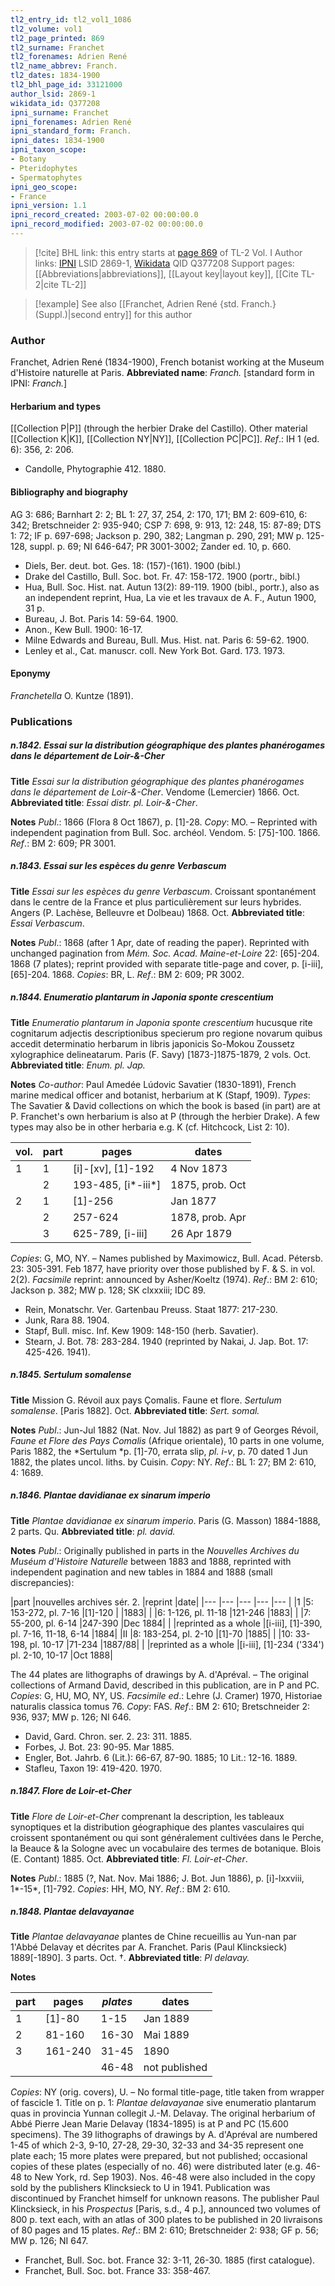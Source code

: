 ```yaml
---
tl2_entry_id: tl2_vol1_1086
tl2_volume: vol1
tl2_page_printed: 869
tl2_surname: Franchet
tl2_forenames: Adrien René
tl2_name_abbrev: Franch.
tl2_dates: 1834-1900
tl2_bhl_page_id: 33121000
author_lsid: 2869-1
wikidata_id: Q377208
ipni_surname: Franchet
ipni_forenames: Adrien René
ipni_standard_form: Franch.
ipni_dates: 1834-1900
ipni_taxon_scope: 
- Botany
- Pteridophytes
- Spermatophytes
ipni_geo_scope: 
- France
ipni_version: 1.1
ipni_record_created: 2003-07-02 00:00:00.0
ipni_record_modified: 2003-07-02 00:00:00.0
---
```


> [!cite] BHL link: this entry starts at [page 869](https://www.biodiversitylibrary.org/page/33121000) of TL-2 Vol. I
> Author links: [IPNI](https://www.ipni.org/a/2869-1) LSID 2869-1, [Wikidata](https://www.wikidata.org/wiki/Q377208) QID Q377208
> Support pages: [[Abbreviations|abbreviations]], [[Layout key|layout key]], [[Cite TL-2|cite TL-2]]

> [!example] See also [[Franchet, Adrien René {std. Franch.} (Suppl.)|second entry]] for this author

### Author

Franchet, Adrien René (1834-1900), French botanist working at the Museum d'Histoire naturelle at Paris. 
**Abbreviated name**: *Franch.* \[standard form in IPNI: *Franch.*\]

#### Herbarium and types

[[Collection P|P]] (through the herbier Drake del Castillo). Other material [[Collection K|K]], [[Collection NY|NY]], [[Collection PC|PC]].
*Ref*.: IH 1 (ed. 6): 356, 2: 206.
- Candolle, Phytographie 412. 1880.

#### Bibliography and biography

AG 3: 686; Barnhart 2: 2; BL 1: 27, 37, 254, 2: 170, 171; BM 2: 609-610, 6: 342; Bretschneider 2: 935-940; CSP 7: 698, 9: 913, 12: 248, 15: 87-89; DTS 1: 72; IF p. 697-698; Jackson p. 290, 382; Langman p. 290, 291; MW p. 125-128, suppl. p. 69; NI 646-647; PR 3001-3002; Zander ed. 10, p. 660.
- Diels, Ber. deut. bot. Ges. 18: (157)-(161). 1900 (bibl.)
- Drake del Castillo, Bull. Soc. bot. Fr. 47: 158-172. 1900 (portr., bibl.)
- Hua, Bull. Soc. Hist. nat. Autun 13(2): 89-119. 1900 (bibl., portr.), also as an independent reprint, Hua, La vie et les travaux de A. F., Autun 1900, 31 p.
- Bureau, J. Bot. Paris 14: 59-64. 1900.
- Anon., Kew Bull. 1900: 16-17.
- Milne Edwards and Bureau, Bull. Mus. Hist. nat. Paris 6: 59-62. 1900.
- Lenley et al., Cat. manuscr. coll. New York Bot. Gard. 173. 1973.

#### Eponymy

*Franchetella* O. Kuntze (1891).

### Publications

##### n.1842. Essai sur la distribution géographique des plantes phanérogames dans le département de Loir-&-Cher

**Title**
*Essai sur la distribution géographique des plantes phanérogames dans le département de Loir-&-Cher*. Vendome (Lemercier) 1866. Oct.
**Abbreviated title**: *Essai distr. pl. Loir-&-Cher*.

**Notes**
*Publ*.: 1866 (Flora 8 Oct 1867), p. \[1\]-28. *Copy*: MO. – Reprinted with independent pagination from Bull. Soc. archéol. Vendom. 5: \[75\]-100. 1866.
*Ref*.: BM 2: 609; PR 3001.

##### n.1843. Essai sur les espèces du genre Verbascum

**Title**
*Essai sur les espèces du genre Verbascum*. Croissant spontanément dans le centre de la France et plus particulièrement sur leurs hybrides. Angers (P. Lachèse, Belleuvre et Dolbeau) 1868. Oct.
**Abbreviated title**: *Essai Verbascum*.

**Notes**
*Publ*.: 1868 (after 1 Apr, date of reading the paper). Reprinted with unchanged pagination from *Mém. Soc. Acad. Maine-et-Loire* 22: \[65\]-204. 1868 (7 plates); reprint provided with separate title-page and cover, p. \[i-iii\], \[65\]-204. 1868. *Copies*: BR, L.
*Ref*.: BM 2: 609; PR 3002.

##### n.1844. Enumeratio plantarum in Japonia sponte crescentium

**Title**
*Enumeratio plantarum in Japonia sponte crescentium* hucusque rite cognitarum adjectis descriptionibus specierum pro regione novarum quibus accedit determinatio herbarum in libris japonicis So-Mokou Zoussetz xylographice delineatarum. Paris (F. Savy) \[1873-\]1875-1879, 2 vols. Oct.
**Abbreviated title**: *Enum. pl. Jap.*

**Notes**
*Co-author*: Paul Amedée Lúdovic Savatier (1830-1891), French marine medical officer and botanist, herbarium at K (Stapf, 1909).
*Types*: The Savatier & David collections on which the book is based (in part) are at P. Franchet's own herbarium is also at P (through the herbier Drake). A few types may also be in other herbaria e.g. K (cf. Hitchcock, List 2: 10).

|vol.	|part	|pages	|dates|
|---	|---	|---	|---	|
|1	|1	|\[i\]-\[xv\], \[1\]-192	|4 Nov 1873|
|	|2	|193-485, \[i\*-iii\*\]	|1875, prob. Oct|
|2	|1	|\[1\]-256	|Jan 1877|
|	|2	|257-624	|1878, prob. Apr|
|	|3	|625-789, \[i-iii\]	|26 Apr 1879|

*Copies*: G, MO, NY. – Names published by Maximowicz, Bull. Acad. Pétersb. 23: 305-391. Feb 1877, have priority over those published by F. & S. in vol. 2(2).
*Facsimile* reprint: announced by Asher/Koeltz (1974).
*Ref*.: BM 2: 610; Jackson p. 382; MW p. 128; SK clxxxiii; IDC 89.
- Rein, Monatschr. Ver. Gartenbau Preuss. Staat 1877: 217-230.
- Junk, Rara 88. 1904.
- Stapf, Bull. misc. Inf. Kew 1909: 148-150 (herb. Savatier).
- Stearn, J. Bot. 78: 283-284. 1940 (reprinted by Nakai, J. Jap. Bot. 17: 425-426. 1941).

##### n.1845. Sertulum somalense

**Title**
Mission G. Révoil aux pays Çomalis. Faune et flore. *Sertulum somalense*. \[Paris 1882\]. Oct.
**Abbreviated title**: *Sert. somal.*

**Notes**
*Publ*.: Jun-Jul 1882 (Nat. Nov. Jul 1882) as part 9 of Georges Révoil, *Faune et Flore des Pays Comalis* (Afrique orientale), 10 parts in one volume, Paris 1882, the *Sertulum *p. \[1\]-70, errata slip, *pl. i-v*, p. 70 dated 1 Jun 1882, the plates uncol. liths. by Cuisin.
*Copy*: NY.
*Ref*.: BL 1: 27; BM 2: 610, 4: 1689.

##### n.1846. Plantae davidianae ex sinarum imperio

**Title**
*Plantae davidianae ex sinarum imperio*. Paris (G. Masson) 1884-1888, 2 parts. Qu.
**Abbreviated title**: *pl. david.*

**Notes**
*Publ*.: Originally published in parts in the *Nouvelles Archives du Muséum d'Histoire Naturelle* between 1883 and 1888, reprinted with independent pagination and new tables in 1884 and 1888 (small discrepancies):

|part	|nouvelles archives sér. 2.	|reprint	|date|
|---	|---	|---	|---	|---	|
|1	|5: 153-272, pl. 7-16	|\[1\]-120	|	|1883|
|	|6: 1-126, pl. 11-18	|121-246	|1883|
|	|7: 55-200, pl. 6-14	|247-390	|Dec 1884|
|	|reprinted as a whole	|\[i-iii\], \[1\]-390,<br/>pl. 7-16, 11-18, 6-14	|1884|
|II	|8: 183-254, pl. 2-10	|\[1\]-70	|1885|
|	|10: 33-198, pl. 10-17	|71-234	|1887/88|
|	|reprinted as a whole	|\[i-iii\], \[1\]-234 ('334')<br/>pl. 2-10, 10-17	|Oct 1888|

The 44 plates are lithographs of drawings by A. d'Apréval. – The original collections of Armand David, described in this publication, are in P and PC. *Copies*: G, HU, MO, NY, US.
*Facsimile ed*.: Lehre (J. Cramer) 1970, Historiae naturalis classica tomus 76. *Copy*: FAS.
*Ref*.: BM 2: 610; Bretschneider 2: 936, 937; MW p. 126; NI 646.
- David, Gard. Chron. ser. 2. 23: 311. 1885.
- Forbes, J. Bot. 23: 90-95. Mar 1885.
- Engler, Bot. Jahrb. 6 (Lit.): 66-67, 87-90. 1885; 10 Lit.: 12-16. 1889.
- Stafleu, Taxon 19: 419-420. 1970.

##### n.1847. Flore de Loir-et-Cher

**Title**
*Flore de Loir-et-Cher* comprenant la description, les tableaux synoptiques et la distribution géographique des plantes vasculaires qui croissent spontanément ou qui sont généralement cultivées dans le Perche, la Beauce & la Sologne avec un vocabulaire des termes de botanique. Blois (E. Contant) 1885. Oct.
**Abbreviated title**: *Fl. Loir-et-Cher*.

**Notes**
*Publ*.: 1885 (?, Nat. Nov. Mai 1886; J. Bot. Jun 1886), p. \[i\]-lxxviii, 1\*-15\*, \[1\]-792.
*Copies*: HH, MO, NY.
*Ref*.: BM 2: 610.

##### n.1848. Plantae delavayanae

**Title**
*Plantae delavayanae* plantes de Chine recueillis au Yun-nan par 1'Abbé Delavay et décrites par A. Franchet. Paris (Paul Klincksieck) 1889\[-1890\]. 3 parts. Oct. †.
**Abbreviated title**: *Pl delavay.*

**Notes**

|part	|pages	|*plates*	|dates|
|---	|---	|---	|---	|
|1	|\[1\]-80	|1-15	|Jan 1889|
|2	|81-160	|16-30	|Mai 1889|
|3	|161-240	|31-45	|1890|
|	|	|46-48	|not published|

*Copies*: NY (orig. covers), U. – No formal title-page, title taken from wrapper of fascicle 1. Title on p. 1: *Plantae delavayanae* sive enumeratio plantarum quas in provincia Yunnan collegit J.-M. Delavay.
The original herbarium of Abbé Pierre Jean Marie Delavay (1834-1895) is at P and PC (15.600 specimens). The 39 lithographs of drawings by A. d'Apréval are numbered 1-45 of which 2-3, 9-10, 27-28, 29-30, 32-33 and 34-35 represent one plate each; 15 more plates were prepared, but not published; occasional copies of these plates (especially of no. 46) were distributed later (e.g. 46-48 to New York, rd. Sep 1903). Nos. 46-48 were also included in the copy sold by the publishers Klincksieck to U in 1941. Publication was discontinued by Franchet himself for unknown reasons. The publisher Paul Klincksieck, in his *Prospectus* \[Paris, s.d., 4 p.\], announced two volumes of 800 p. text each, with an atlas of 300 plates to be published in 20 livraisons of 80 pages and 15 plates.
*Ref*.: BM 2: 610; Bretschneider 2: 938; GF p. 56; MW p. 126; NI 647.
- Franchet, Bull. Soc. bot. France 32: 3-11, 26-30. 1885 (first catalogue).
- Franchet, Bull. Soc. bot. France 33: 358-467.

